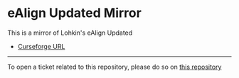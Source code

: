 # eAlign Updated Mirror

This is a mirror of Lohkin's eAlign Updated

- [Curseforge URL](https://www.curseforge.com/wow/addons/ealign-updated)

----

To open a ticket related to this repository, please do so on [this repository](https://github.com/curseforge-mirror/.github)
